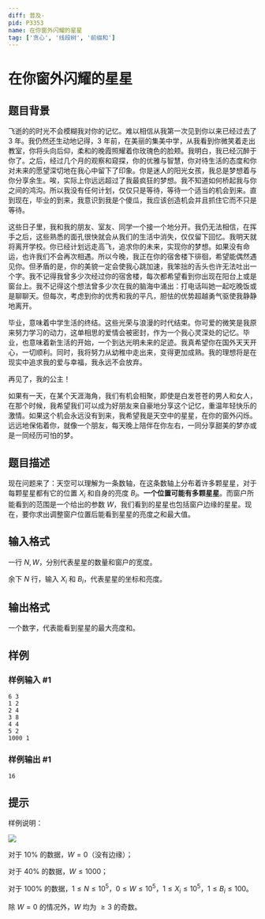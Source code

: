```yaml
---
diff: 普及-
pid: P3353
name: 在你窗外闪耀的星星
tag: ['贪心', '线段树', '前缀和']
---
```

# 在你窗外闪耀的星星
## 题目背景

飞逝的的时光不会模糊我对你的记忆。难以相信从我第一次见到你以来已经过去了 3 年。我仍然还生动地记得，3 年前，在美丽的集美中学，从我看到你微笑着走出教室，你将头向后仰，柔和的晚霞照耀着你玫瑰色的脸颊。我明白，我已经沉醉于你了。之后，经过几个月的观察和窥探，你的优雅与智慧，你对待生活的态度和你对未来的愿望深切地在我心中留下了印象。你是迷人的阳光女孩，我总是梦想着与你分享余生。唉，实际上你远远超过了我最疯狂的梦想。我不知道如何桥起我与你之间的鸿沟。所以我没有任何计划，仅仅只是等待，等待一个适当的机会到来。直到现在，毕业的到来，我意识到我是个傻瓜，我应该创造机会并且抓住它而不只是等待。


这些日子里，我和我的朋友、室友、同学一个接一个地分开。我仍无法相信，在挥手之后，这些熟悉的面孔很快就会从我们的生活中消失，仅仅留下回忆。我明天就将离开学校。你已经计划远走高飞，追求你的未来，实现你的梦想。如果没有命运，也许我们不会再次相遇。所以今晚，我正在你的宿舍楼下徘徊，希望能偶然遇见你。但矛盾的是，你的美貌一定会使我心跳加速，我笨拙的舌头也许无法吐出一个字。我不记得我曾多少次经过你的宿舍楼，每次都希望看到你出现在阳台上或是窗台上。我不记得这个想法曾多少次在我的脑海中涌出：打电话叫她一起吃晚饭或是聊聊天。但每次，考虑到你的优秀和我的平凡，胆怯的优势超越勇气驱使我静静地离开。


毕业，意味着中学生活的终结。这些光荣与浪漫的时代结束。你可爱的微笑是我原来努力学习的动力，这单相思的爱情会被密封，作为一个我心灵深处的记忆。毕业，也意味着新生活的开始，一个到达光明未来的足迹。我真希望你在国外天天开心，一切顺利。同时，我将努力从幼稚中走出来，变得更加成熟。我的理想将是在现实中追求我的爱与幸福，我永远不会放弃。


再见了，我的公主！


如果有一天，在某个天涯海角，我们有机会相聚，即使是白发苍苍的男人和女人，在那个时候，我希望我们可以成为好朋友来自豪地分享这个记忆，重温年轻快乐的激情。如果这个机会永远没有到来，我希望我是天空中的星星，在你的窗外闪烁。远远地保佑着你，就像一个朋友，每天晚上陪伴在你左右，一同分享甜美的梦亦或是一同经历可怕的梦。
## 题目描述

现在问题来了：天空可以理解为一条数轴，在这条数轴上分布着许多颗星星，对于每颗星星都有它的位置 $X_i$ 和自身的亮度 $B_i$。**一个位置可能有多颗星星**。而窗户所能看到的范围是一个给出的参数 $W$，我们看到的星星也包括窗户边缘的星星。现在，要你求出调整窗户位置后能看到星星的亮度之和最大值。

## 输入格式

一行 $N,W$，分别代表星星的数量和窗户的宽度。

余下 $N$ 行，输入 $X_i$ 和 $B_i$，代表星星的坐标和亮度。
## 输出格式

一个数字，代表能看到星星的最大亮度和。

## 样例

### 样例输入 #1
```
6 3
1 2
2 4
3 8
4 4
5 2
1000 1
```
### 样例输出 #1
```
16
```
## 提示

样例说明：


 ![](https://cdn.luogu.com.cn/upload/pic/3818.png) 

对于 $10\%$ 的数据，$W=0$（没有边缘）；

对于 $40\%$ 的数据，$W\leq 1000$；

对于 $100\%$ 的数据，$1 \leq N\leq 10 ^ 5$，$0 \leq W\leq 10 ^ 5$，$1 \leq X_i\leq 10 ^ 5$，$1\leq B_i\leq 100$。

除 $W=0$ 的情况外，$W$ 均为 $\geq 3$ 的奇数。

